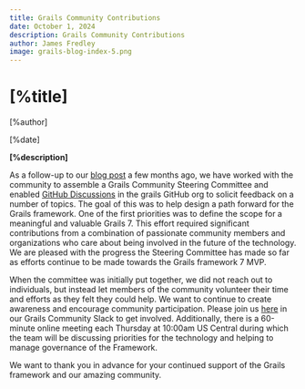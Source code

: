 ```yaml
---
title: Grails Community Contributions
date: October 1, 2024
description: Grails Community Contributions
author: James Fredley
image: grails-blog-index-5.png
---
```


# [%title]

[%author]

[%date]

**[%description]**

As a follow-up to our [blog post](http://localhost:8080/blog/2024-06-07-grails-future.html) a few months ago, we have worked with the community to assemble a Grails Community Steering Committee and enabled [GitHub Discussions](https://github.com/orgs/grails/discussions) in the grails GitHub org to solicit feedback on a number of topics.
The goal of this was to help design a path forward for the Grails framework. One of the first priorities was to define
the scope for a meaningful and valuable Grails 7. This effort required significant contributions from a combination of
passionate community members and organizations who care about being involved in the future of the technology. We are
pleased with the progress the Steering Committee has made so far as efforts continue to be made towards the Grails
framework 7 MVP.

When the committee was initially put together, we did not reach out to individuals, but instead let members of the
community volunteer their time and efforts as they felt they could help. We want to continue to create awareness and
encourage community participation. Please join us [here](https://slack.grails.org/) in our Grails Community Slack to get involved. Additionally,
there is a 60-minute online meeting each Thursday at 10:00am US Central during which the team will be discussing
priorities for the technology and helping to manage governance of the Framework.

We want to thank you in advance for your continued support of the Grails framework and our amazing community.

